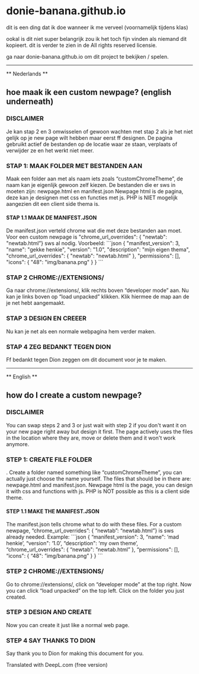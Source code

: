 # donie-banana.github.io
dit is een ding dat ik doe wanneer ik me verveel (voornamelijk tijdens klas)

ookal is dit niet super belangrijk zou ik het toch fijn vinden als niemand dit kopieert. 
dit is verder te zien in de All rights reserved licensie.

ga naar donie-banana.github.io om dit project te bekijken / spelen.

--------------------------------------------------------------------------

** Nederlands **

<h2>hoe maak ik een custom newpage? (english underneath)</h2>
<h3>DISCLAIMER</h3>
Je kan stap 2 en 3 omwisselen of gewoon wachten met stap 2 als je het niet gelijk op je new page wilt hebben maar eerst ff designen.
De pagina gebruikt actief de bestanden op de locatie waar ze staan, verplaats of verwijder ze en het werkt niet meer.

<h3>STAP 1: MAAK FOLDER MET BESTANDEN AAN</h3>
Maak een folder aan met als naam iets zoals “customChromeTheme”, de naam kan je eigenlijk gewoon zelf kiezen.
De bestanden die er sws in moeten zijn: newpage.html en manifest.json
Newpage html is de pagina, deze kan je designen met css en functies met js.
PHP is NIET mogelijk aangezien dit een client side thema is.
<h4>STAP 1.1 MAAK DE MANIFEST.JSON</h4>
De manifest.json verteld chrome wat die met deze bestanden aan moet. 
Voor een custom newpage is "chrome_url_overrides": { "newtab": "newtab.html”} sws al nodig.
Voorbeeld: 
```json
{
    "manifest_version": 3,
    "name": "gekke henkie",
    "version": "1.0",
    "description": "mijn eigen thema",
    "chrome_url_overrides": {
      "newtab": "newtab.html"
    },
    "permissions": [],
    "icons": {
      "48": "img/banana.png"
    }
}
```
<h3>STAP 2 CHROME://EXTENSIONS/</h3>
Ga naar chrome://extensions/, klik rechts boven “developer mode” aan. Nu kan je links boven op “load unpacked” klikken. Klik hiermee de map aan de je net hebt aangemaakt.

<h3>STAP 3 DESIGN EN CREEER</h3>
Nu kan je net als een normale webpagina hem verder maken.

<h3>STAP 4 ZEG BEDANKT TEGEN DION</h3>
Ff bedankt tegen Dion zeggen om dit document voor je te maken.

--------------------------------------------------------------------------

** English **

<h2>how do I create a custom newpage?</h2>
<h3>DISCLAIMER</h3>
You can swap steps 2 and 3 or just wait with step 2 if you don't want it on your new page right away but design it first.
The page actively uses the files in the location where they are, move or delete them and it won't work anymore.

<h3>STEP 1: CREATE FILE FOLDER</h3>.
Create a folder named something like “customChromeTheme”, you can actually just choose the name yourself.
The files that should be in there are: newpage.html and manifest.json.
Newpage html is the page, you can design it with css and functions with js.
PHP is NOT possible as this is a client side theme.
<h4>STEP 1.1 MAKE THE MANIFEST.JSON</h4>
The manifest.json tells chrome what to do with these files. 
For a custom newpage, “chrome_url_overrides”: { “newtab”: “newtab.html”} is sws already needed.
Example: 
```json
{
    “manifest_version": 3,
    “name": ‘mad henkie’,
    “version": ‘1.0’,
    “description": ‘my own theme’,
    “chrome_url_overrides": {
      “newtab": ”newtab.html”
    },
    “permissions": [],
    “icons": {
      “48": ”img/banana.png”
    }
}
```
<h3>STEP 2 CHROME://EXTENSIONS/</h3>
Go to chrome://extensions/, click on “developer mode” at the top right. Now you can click “load unpacked” on the top left. Click on the folder you just created.

<h3>STEP 3 DESIGN AND CREATE</h3>
Now you can create it just like a normal web page.

<h3>STEP 4 SAY THANKS TO DION</h3>
Say thank you to Dion for making this document for you.

Translated with DeepL.com (free version)